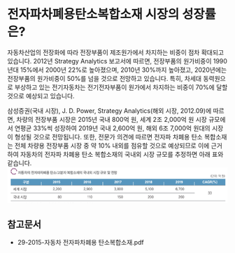 # 전자파차폐용탄소복합소재 시장의 성장률은?

자동차산업의 전장화에 따라 전장부품이 제조원가에서 차지하는 비중이 점차 확대되고 있습니다. 
2012년 Strategy Analytics 보고서에 따르면, 전장부품의 원가비중이 1990년대 15%에서 2000년 22%로 높아졌으며, 2010년 30%까지 높아졌고, 2020년에는 전장부품의 원가비중이 50%를 넘을 것으로 전망하고 있습니다. 
특히, 차세대 동력원으로 부상하고 있는 전기자동차는 전기전자부품이 원가에서 차지하는 비중이 70%에 달할 것으로 예상되고 있습니다.

삼성증권(국내 시장), J. D. Power, Strategy Analytics(해외 시장, 2012.09)에 따르면, 차량의 전장부품 시장은 2015년 국내 800억 원, 세계 2조 2,000억 원 시장 규모에서 연평균 33%씩 성장하여 2019년 국내 2,600억 원, 해외 6조 7,000억 원대의 시장이 형성될 것으로 전망됩니다. 
또한, 전문가 의견에 따르면 전자파 차폐용 탄소 복합소재는 전체 차량용 전장부품 시장 중 약 10% 내외를 점유할 것으로 예상되므로 이에 근거하여 자동차의 전자파 차폐용 탄소 복합소재의 국내외 시장 규모를 추정하면 아래 표와 같습니다.
![](./images/전자파차폐용탄소복합소재_Q14_1_4.PNG)

## 참고문서
- 29-2015-자동차 전자파차폐용 탄소복합소재.pdf